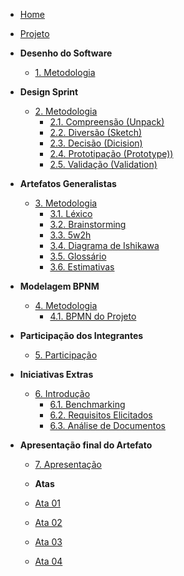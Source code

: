 <!-- docs/_sidebar.md -->

- [Home](/#)

- [Projeto](Projeto/Projeto.md)

- **Desenho do Software**
  - [1. Metodologia](desenhoDoSoftware/metodologiaDesenho.md)

- **Design Sprint**
  - [2. Metodologia](designSprint/metodologiaSprint.md)
    - [2.1. Compreensão (Unpack) ](designSprint/compreensao.md)
    - [2.2. Diversão (Sketch) ](designSprint/diversao.md)
    - [2.3. Decisão (Dicision) ](designSprint/decisao.md)
    - [2.4. Prototipação (Prototype)) ](designSprint/prototipacao.md)
    - [2.5. Validação (Validation) ](designSprint/validacao.md)

- **Artefatos Generalistas**
  - [3. Metodologia](artefatosGeneralistas/metodologiaArtefatosGeneralistas.md)
    - [3.1. Léxico](artefatosGeneralistas/lexicos.md)
    - [3.2. Brainstorming](artefatosGeneralistas/brainstorming.md)
    - [3.3. 5w2h](artefatosGeneralistas/5w2h.md)
    - [3.4. Diagrama de Ishikawa](artefatosGeneralistas/ishikawa.md)
    - [3.5. Glossário](artefatosGeneralistas/glossario.md)
    - [3.6. Estimativas](artefatosGeneralistas/estimativas.md)

- **Modelagem BPNM**
  - [4. Metodologia](bpmn/metodologiaBpmn.md)
      - [4.1. BPMN do Projeto](artefatosGeneralistas/lexicos.md)

- **Participação dos Integrantes**
  - [5. Participação](participacaoIntegrantes/integrantes.md)

- **Iniciativas Extras**
  - [6. Introdução](iniciativasExtras/introducao.md)
      - [6.1. Benchmarking](artefatosGeneralistas/lexicos.md)
      - [6.2. Requisitos Elicitados](artefatosGeneralistas/lexicos.md)
      - [6.3. Análise de Documentos](artefatosGeneralistas/lexicos.md)

- **Apresentação final do Artefato**
  - [7. Apresentação](apresentacao/apresentacao.md)

  - **Atas**
  - [Ata 01](atas/ata1.md)
  - [Ata 02](atas/ata2.md)
  - [Ata 03](atas/ata3.md)
  - [Ata 04](atas/ata4.md)
